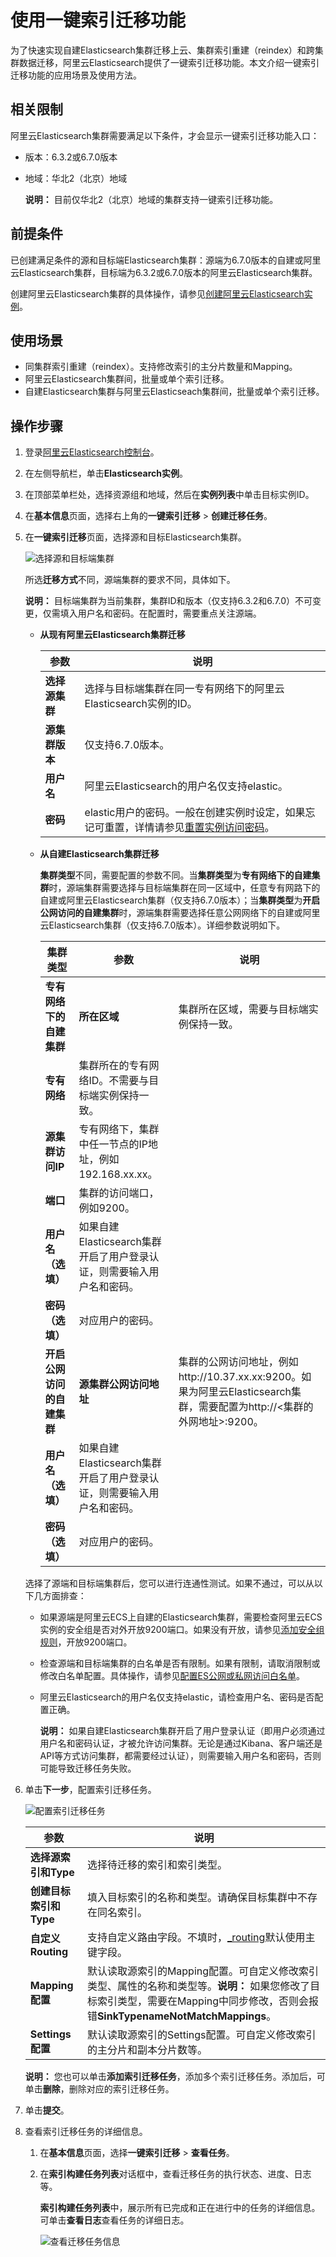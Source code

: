 # 使用一键索引迁移功能

为了快速实现自建Elasticsearch集群迁移上云、集群索引重建（reindex）和跨集群数据迁移，阿里云Elasticsearch提供了一键索引迁移功能。本文介绍一键索引迁移功能的应用场景及使用方法。

## 相关限制

阿里云Elasticsearch集群需要满足以下条件，才会显示一键索引迁移功能入口：

-   版本：6.3.2或6.7.0版本
-   地域：华北2（北京）地域

    **说明：** 目前仅华北2（北京）地域的集群支持一键索引迁移功能。


## 前提条件

已创建满足条件的源和目标端Elasticsearch集群：源端为6.7.0版本的自建或阿里云Elasticsearch集群，目标端为6.3.2或6.7.0版本的阿里云Elasticsearch集群。

创建阿里云Elasticsearch集群的具体操作，请参见[创建阿里云Elasticsearch实例](/cn.zh-CN/Elasticsearch/快速入门/步骤一：创建实例/创建阿里云Elasticsearch实例.md)。

## 使用场景

-   同集群索引重建（reindex）。支持修改索引的主分片数量和Mapping。
-   阿里云Elasticsearch集群间，批量或单个索引迁移。
-   自建Elasticsearch集群与阿里云Elasticseach集群间，批量或单个索引迁移。

## 操作步骤

1.  登录[阿里云Elasticsearch控制台](https://elasticsearch.console.aliyun.com/#/home)。

2.  在左侧导航栏，单击**Elasticsearch实例**。

3.  在顶部菜单栏处，选择资源组和地域，然后在**实例列表**中单击目标实例ID。

4.  在**基本信息**页面，选择右上角的**一键索引迁移** \> **创建迁移任务**。

5.  在**一键索引迁移**页面，选择源和目标Elasticsearch集群。

    ![选择源和目标端集群](https://static-aliyun-doc.oss-accelerate.aliyuncs.com/assets/img/zh-CN/2646359951/p136452.png)

    所选**迁移方式**不同，源端集群的要求不同，具体如下。

    **说明：** 目标端集群为当前集群，集群ID和版本（仅支持6.3.2和6.7.0）不可变更，仅需填入用户名和密码。在配置时，需要重点关注源端。

    -   **从现有阿里云Elasticsearch集群迁移**

        |参数|说明|
        |--|--|
        |**选择源集群**|选择与目标端集群在同一专有网络下的阿里云Elasticsearch实例的ID。|
        |**源集群版本**|仅支持6.7.0版本。|
        |**用户名**|阿里云Elasticsearch的用户名仅支持elastic。|
        |**密码**|elastic用户的密码。一般在创建实例时设定，如果忘记可重置，详情请参见[重置实例访问密码](/cn.zh-CN/Elasticsearch/安全配置/重置实例访问密码.md)。|

    -   **从自建Elasticsearch集群迁移**

        **集群类型**不同，需要配置的参数不同。当**集群类型**为**专有网络下的自建集群**时，源端集群需要选择与目标端集群在同一区域中，任意专有网路下的自建或阿里云Elasticsearch集群（仅支持6.7.0版本）；当**集群类型**为**开启公网访问的自建集群**时，源端集群需要选择任意公网网络下的自建或阿里云Elasticsearch集群（仅支持6.7.0版本）。详细参数说明如下。

        |集群类型|参数|说明|
        |----|--|--|
        |**专有网络下的自建集群**|**所在区域**|集群所在区域，需要与目标端实例保持一致。|
        |**专有网络**|集群所在的专有网络ID。不需要与目标端实例保持一致。|
        |**源集群访问IP**|专有网络下，集群中任一节点的IP地址，例如192.168.xx.xx。|
        |**端口**|集群的访问端口，例如9200。|
        |**用户名（选填）**|如果自建Elasticsearch集群开启了用户登录认证，则需要输入用户名和密码。|
        |**密码（选填）**|对应用户的密码。|
        |**开启公网访问的自建集群**|**源集群公网访问地址**|集群的公网访问地址，例如http://10.37.xx.xx:9200。如果为阿里云Elasticsearch集群，需要配置为http://<集群的外网地址\>:9200。|
        |**用户名（选填）**|如果自建Elasticsearch集群开启了用户登录认证，则需要输入用户名和密码。|
        |**密码（选填）**|对应用户的密码。|

    选择了源端和目标端集群后，您可以进行连通性测试。如果不通过，可以从以下几方面排查：

    -   如果源端是阿里云ECS上自建的Elasticsearch集群，需要检查阿里云ECS实例的安全组是否对外开放9200端口。如果没有开放，请参见[添加安全组规则](/cn.zh-CN/安全/安全组/添加安全组规则.md)，开放9200端口。
    -   检查源端和目标端集群的白名单是否有限制。如果有限制，请取消限制或修改白名单配置。具体操作，请参见[配置ES公网或私网访问白名单](/cn.zh-CN/Elasticsearch/安全配置/配置ES公网或私网访问白名单.md)。
    -   阿里云Elasticsearch的用户名仅支持elastic，请检查用户名、密码是否配置正确。

        **说明：** 如果自建Elasticsearch集群开启了用户登录认证（即用户必须通过用户名和密码认证，才被允许访问集群。无论是通过Kibana、客户端还是API等方式访问集群，都需要经过认证），则需要输入用户名和密码，否则可能导致迁移任务失败。

6.  单击**下一步**，配置索引迁移任务。

    ![配置索引迁移任务](https://static-aliyun-doc.oss-accelerate.aliyuncs.com/assets/img/zh-CN/3646359951/p136481.png)

    |参数|说明|
    |--|--|
    |**选择源索引和Type**|选择待迁移的索引和索引类型。|
    |**创建目标索引和Type**|填入目标索引的名称和类型。请确保目标集群中不存在同名索引。|
    |**自定义Routing**|支持自定义路由字段。不填时，[\_routing](https://www.elastic.co/guide/en/elasticsearch/reference/current/mapping-routing-field.html)默认使用主键字段。|
    |**Mapping配置**|默认读取源索引的Mapping配置。可自定义修改索引类型、属性的名称和类型等。**说明：** 如果您修改了目标索引类型，需要在Mapping中同步修改，否则会报错**SinkTypenameNotMatchMappings**。 |
    |**Settings配置**|默认读取源索引的Settings配置。可自定义修改索引的主分片和副本分片数等。|

    **说明：** 您也可以单击**添加索引迁移任务**，添加多个索引迁移任务。添加后，可单击**删除**，删除对应的索引迁移任务。

7.  单击**提交**。

8.  查看索引迁移任务的详细信息。

    1.  在**基本信息**页面，选择**一键索引迁移** \> **查看任务**。

    2.  在**索引构建任务列表**对话框中，查看迁移任务的执行状态、进度、日志等。

        **索引构建任务列表**中，展示所有已完成和正在进行中的任务的详细信息。可单击**查看日志**查看任务的详细日志。

        ![查看迁移任务信息](https://static-aliyun-doc.oss-accelerate.aliyuncs.com/assets/img/zh-CN/3646359951/p136558.png)


